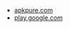 * [apkpure.com](https://apkpure.com/qr-code-scanner-scanner-app/qrcodescanner.barcodescanner.qrscanner.qrcodereader)
* [play.google.com](https://play.google.com/store/apps/details?id=qrcodescanner.barcodescanner.qrscanner.qrcodereader)
